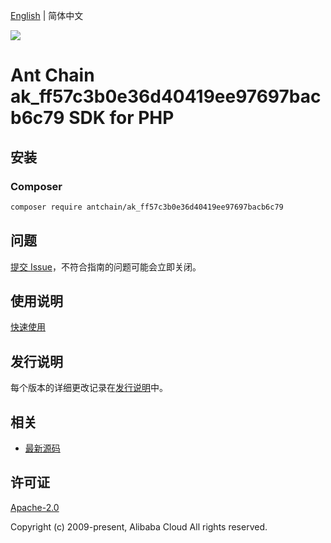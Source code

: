 [English](README.md) | 简体中文

![](https://aliyunsdk-pages.alicdn.com/icons/AlibabaCloud.svg)

# Ant Chain ak_ff57c3b0e36d40419ee97697bacb6c79 SDK for PHP

## 安装

### Composer

```bash
composer require antchain/ak_ff57c3b0e36d40419ee97697bacb6c79
```

## 问题

[提交 Issue](https://github.com/alipay/antchain-openapi-prod-sdk/issues/new)，不符合指南的问题可能会立即关闭。

## 使用说明

[快速使用](https://github.com/alipay/antchain-openapi-prod-sdk)

## 发行说明

每个版本的详细更改记录在[发行说明](./ChangeLog.txt)中。

## 相关

* [最新源码](https://github.com/antchain-openapi-sdk-php)

## 许可证

[Apache-2.0](http://www.apache.org/licenses/LICENSE-2.0)

Copyright (c) 2009-present, Alibaba Cloud All rights reserved.
